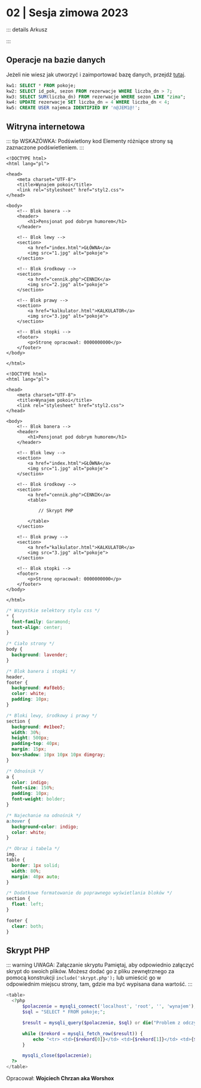 # 02 | Sesja zimowa 2023

::: details Arkusz

:::

## Operacje na bazie danych

Jeżeli nie wiesz jak utworzyć i zaimportować bazę danych, przejdź [tutaj](/inf03/wskazowki-pomoc/tworzenie-import-bazy).

<CodeGroup>
  <CodeGroupItem title="kwerendy.txt">

```sql
kw1: SELECT * FROM pokoje;
kw2: SELECT id_pok, sezon FROM rezerwacje WHERE liczba_dn > 7;
kw3: SELECT SUM(liczba_dn) FROM rezerwacje WHERE sezon LIKE "zima";
kw4: UPDATE rezerwacje SET liczba_dn = 4 WHERE liczba_dn < 4;
kw5: CREATE USER najemca IDENTIFIED BY 'n@JEM1@!';
```

  </CodeGroupItem>
</CodeGroup>

## Witryna internetowa

::: tip WSKAZÓWKA: Podświetlony kod
Elementy różniące strony są zaznaczone podświetleniem.
:::

<CodeGroup>
  <CodeGroupItem title="index.html">

```html{25}
<!DOCTYPE html>
<html lang="pl">

<head>
    <meta charset="UTF-8">
    <title>Wynajem pokoi</title>
    <link rel="stylesheet" href="styl2.css">
</head>

<body>
    <!-- Blok banera -->
    <header>
        <h1>Pensjonat pod dobrym humorem</h1>
    </header>

    <!-- Blok lewy -->
    <section>
        <a href="index.html">GŁÓWNA</a>
        <img src="1.jpg" alt="pokoje">
    </section>

    <!-- Blok środkowy -->
    <section>
        <a href="cennik.php">CENNIK</a>
        <img src="2.jpg" alt="pokoje">
    </section>

    <!-- Blok prawy -->
    <section>
        <a href="kalkulator.html">KALKULATOR</a>
        <img src="3.jpg" alt="pokoje">
    </section>

    <!-- Blok stopki -->
    <footer>
        <p>Stronę opracował: 0000000000</p>
    </footer>
</body>

</html>
```

  </CodeGroupItem>
  <CodeGroupItem title="cennik.php">

```php{25-29}
<!DOCTYPE html>
<html lang="pl">

<head>
    <meta charset="UTF-8">
    <title>Wynajem pokoi</title>
    <link rel="stylesheet" href="styl2.css">
</head>

<body>
    <!-- Blok banera -->
    <header>
        <h1>Pensjonat pod dobrym humorem</h1>
    </header>

    <!-- Blok lewy -->
    <section>
        <a href="index.html">GŁÓWNA</a>
        <img src="1.jpg" alt="pokoje">
    </section>

    <!-- Blok środkowy -->
    <section>
        <a href="cennik.php">CENNIK</a>
        <table>

            // Skrypt PHP

        </table>
    </section>

    <!-- Blok prawy -->
    <section>
        <a href="kalkulator.html">KALKULATOR</a>
        <img src="3.jpg" alt="pokoje">
    </section>

    <!-- Blok stopki -->
    <footer>
        <p>Stronę opracował: 0000000000</p>
    </footer>
</body>

</html>
```

  </CodeGroupItem>
  <CodeGroupItem title="styl_1.css">

```css
/* Wszystkie selektory stylu css */
* {
  font-family: Garamond;
  text-align: center;
}

/* Ciało strony */
body {
  background: lavender;
}

/* Blok banera i stopki */
header,
footer {
  background: #af8eb5;
  color: white;
  padding: 10px;
}

/* Bloki lewy, środkowy i prawy */
section {
  background: #e1bee7;
  width: 30%;
  height: 500px;
  padding-top: 40px;
  margin: 15px;
  box-shadow: 10px 10px 10px dimgray;
}

/* Odnośnik */
a {
  color: indigo;
  font-size: 150%;
  padding: 10px;
  font-weight: bolder;
}

/* Najechanie na odnośnik */
a:hover {
  background-color: indigo;
  color: white;
}

/* Obraz i tabela */
img,
table {
  border: 1px solid;
  width: 80%;
  margin: 40px auto;
}

/* Dodatkowe formatowanie do poprawnego wyświetlania bloków */
section {
  float: left;
}

footer {
  clear: both;
}
```

  </CodeGroupItem>
</CodeGroup>

## Skrypt PHP

::: warning UWAGA: Załączanie skryptu
Pamiętaj, aby odpowiednio załączyć skrypt do swoich plików. Możesz dodać go z pliku zewnętrznego za pomocą konstrukcji `include('skrypt.php');` lub umieścić go w odpowiednim miejscu strony, tam, gdzie ma być wypisana dana wartość.
:::

<CodeGroup>
  <CodeGroupItem title="cennik.php">

```php
<table>
  <?php
      $polaczenie = mysqli_connect('localhost', 'root', '', 'wynajem');
      $sql = "SELECT * FROM pokoje;";

      $result = mysqli_query($polaczenie, $sql) or die("Problem z odczytem danych!");

      while ($rekord = mysqli_fetch_row($result)) {
          echo "<tr> <td>{$rekord[0]}</td> <td>{$rekord[1]}</td> <td>{$rekord[2]}</td> </tr>";
      }

      mysqli_close($polaczenie);
  ?>
</table>
```

  </CodeGroupItem>
</CodeGroup>

Opracował: **Wojciech Chrzan aka Worshox**
